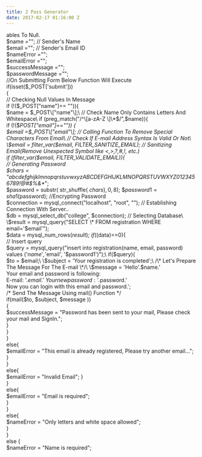 ```yaml
---
title: 2 Pass Generator
date: 2017-02-17 01:16:00 Z
---
```


ables To Null.\
\$name =""; // Sender's Name\
\$email =""; // Sender's Email ID\
\$nameError ="";\
\$emailError ="";\
\$successMessage ="";\
\$passwordMessage ="";\
//On Submitting Form Below Function Will Execute\
if(isset($_POST\['submit'\]))\
{\
// Checking Null Values In Message\
if (!($_POST\["name"\]== "")){\
\$name = $_POST\["name"\];\
// Check Name Only Contains Letters And Whitespace\
if (preg_match("/^\[a-zA-Z \]\*$/",$name)){\
if (!($_POST\["email"\]=="")) {\
\$email =$_POST\["email"\]; // Calling Function To Remove Special Characters From Email\
// Check If E-mail Address Syntax Is Valid Or Not\
\$email = filter_var($email, FILTER_SANITIZE_EMAIL); // Sanitizing Email(Remove Unexpected Symbol like <,>,?,#,!, etc.)\
if (filter_var($email, FILTER_VALIDATE_EMAIL)){\
// Generating Password\
\$chars = "abcdefghijklmnopqrstuvwxyzABCDEFGHIJKLMNOPQRSTUVWXYZ0123456789!@#$%&\*_";\
\$password = substr( str_shuffle( $chars ), 0, 8 );\
\$password1= sha1($password); //Encrypting Password\
\$connection = mysql_connect("localhost", "root", ""); // Establishing Connection With Server..\
\$db = mysql_select_db("college", $connection); // Selecting Database\
\$result = mysql_query("SELECT \* FROM registration WHERE email='$email'");\
\$data = mysql_num_rows($result);\
if(($data)==0){\
// Insert query\
\$query = mysql_query("insert into registration(name, email, password) values ('$name', '$email', '$password1')");\
if($query){\
\$to = $email;\
\$subject = 'Your registration is completed';\
/\* Let's Prepare The Message For The E-mail \*/\
\$message = 'Hello'.$name.'\
Your email and password is following:\
E-mail: '.$email.'\
Your new password : '.$password.'\
Now you can login with this email and password.';\
/\* Send The Message Using mail() Function \*/\
if(mail($to, $subject, $message ))\
{\
\$successMessage = "Password has been sent to your mail, Please check your mail and SignIn.";\
}\
}\
}\
else{\
\$emailError = "This email is already registered, Please try another email...";\
}\
}\
else{\
\$emailError = "Invalid Email"; }\
}\
else{\
\$emailError = "Email is required";\
}\
}\
else{\
\$nameError = "Only letters and white space allowed";\
}\
}\
else {\
\$nameError = "Name is required";
